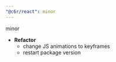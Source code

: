 ```yaml
---
"@c6r/react": minor
---
```


minor

- **Refactor**
  - change JS animations to keyframes
  - restart package version
